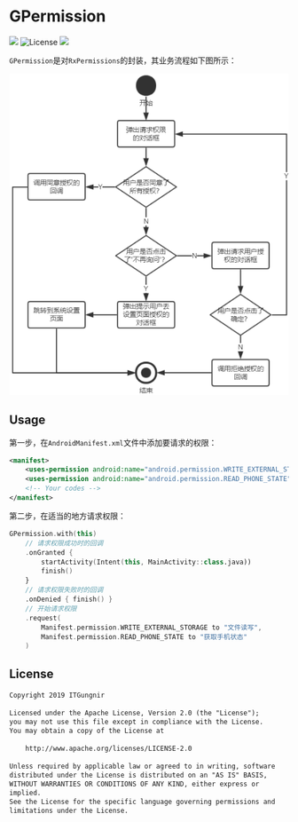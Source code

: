 # GPermission

[![](https://jitpack.io/v/ITGungnir/GPermission.svg)](https://jitpack.io/#ITGungnir/GPermission)
![License](https://img.shields.io/badge/License-Apache2.0-blue.svg)
![](https://img.shields.io/badge/Email-itgungnir@163.com-ff69b4.svg)

`GPermission`是对`RxPermissions`的封装，其业务流程如下图所示：

![](./images/g_permission_instruction.png)

## Usage
第一步，在`AndroidManifest.xml`文件中添加要请求的权限：
```xml
<manifest>
    <uses-permission android:name="android.permission.WRITE_EXTERNAL_STORAGE" />
    <uses-permission android:name="android.permission.READ_PHONE_STATE" />
    <!-- Your codes -->
</manifest>
```

第二步，在适当的地方请求权限：
```kotlin
GPermission.with(this)
    // 请求权限成功时的回调
    .onGranted {
        startActivity(Intent(this, MainActivity::class.java))
        finish()
    }
    // 请求权限失败时的回调
    .onDenied { finish() }
    // 开始请求权限
    .request(
        Manifest.permission.WRITE_EXTERNAL_STORAGE to "文件读写",
        Manifest.permission.READ_PHONE_STATE to "获取手机状态"
    )
```

## License
```text
Copyright 2019 ITGungnir

Licensed under the Apache License, Version 2.0 (the "License");
you may not use this file except in compliance with the License.
You may obtain a copy of the License at

    http://www.apache.org/licenses/LICENSE-2.0

Unless required by applicable law or agreed to in writing, software
distributed under the License is distributed on an "AS IS" BASIS,
WITHOUT WARRANTIES OR CONDITIONS OF ANY KIND, either express or implied.
See the License for the specific language governing permissions and
limitations under the License.
```